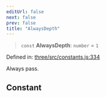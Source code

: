 ```yaml
---
editUrl: false
next: false
prev: false
title: "AlwaysDepth"
---
```


> `const` **AlwaysDepth**: `number` = `1`

Defined in: [three/src/constants.js:334](https://github.com/DefinitelyMaybe/three-i18n/blob/fa57b79433d1c349ffb23a78727299c8d4190136/three/src/constants.js#L334)

Always pass.

## Constant
